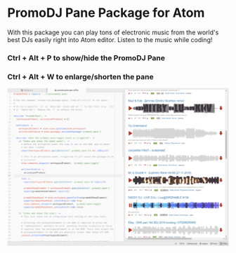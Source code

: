 # PromoDJ Pane Package for Atom

With this package you can play tons of electronic music from the world's best DJs easily right into Atom editor.
Listen to the music while coding!

### Ctrl + Alt + P to show/hide the PromoDJ Pane

### Ctrl + Alt + W to enlarge/shorten the pane

![Screenshot](https://github.com/thealgotrdr/promodj-pane/blob/master/promodj_pane.png)
